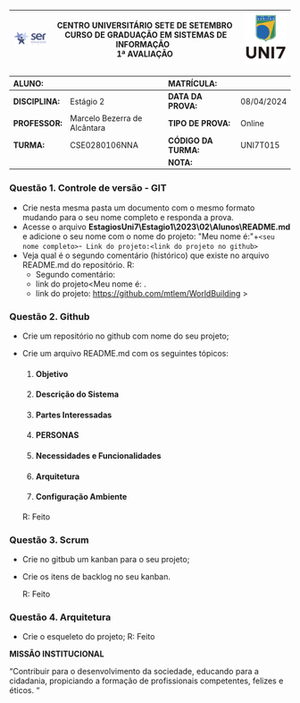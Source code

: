 | ![1694295403479](image/1694295403479.png) | **CENTRO UNIVERSITÁRIO SETE DE SETEMBRO**  <br />CURSO DE GRADUAÇÃO EM SISTEMAS DE INFORMAÇÃO   <br />1ª AVALIAÇÃO  | ![1694295411069](image/1694295411069.png) |
| --------------------------------------- | ------------------------------------------------------------------------------------------------------------------------------------- | --------------------------------------- |

| **ALUNO:**      |                               | **MATRÍCULA:**       |            |
| :-------------------- | ----------------------------- | :-------------------------- | ---------- |
| **DISCIPLINA:** | Estágio 2                    | **DATA DA PROVA:**    | 08/04/2024 |
| **PROFESSOR:**  | Marcelo Bezerra de Alcântara | **TIPO DE PROVA:**    | Online     |
| **TURMA:**      | CSE0280106NNA                 | **CÓDIGO DA TURMA:** | UNI7T015   |
|                       |                               | **NOTA:**             |            |

### **Questão 1.** Controle de versão - GIT

- Crie nesta mesma pasta um documento com o mesmo formato mudando para o seu nome completo e responda a prova.
- Acesse o arquivo **EstagiosUni7\Estagio1\2023\02\Alunos\README.md** e adicione o seu nome com o nome do projeto: "Meu nome é:"+`<seu nome completo>`-` Link do projeto:<link do projeto no github>`
- Veja qual é o segundo comentário (histórico) que existe no arquivo README.md do repositório.
  R:
  - Segundo comentário:<Modelo de requisitos>
  - link do projeto<Meu nome é: <Matheus Lemos>.
  - link do projeto: <https://github.com/mtlem/WorldBuilding> >

### **Questão 2.** Github

- Crie um repositório no github com nome do seu projeto;
- Crie um arquivo README.md com os seguintes tópicos:

  1. #### Objetivo
  2. #### Descrição do Sistema
  3. #### Partes Interessadas
  4. #### PERSONAS
  5. #### Necessidades e Funcionalidades
  6. #### Arquitetura
  7. #### Configuração Ambiente

  R: Feito

### **Questão 3.** Scrum

- Crie no gitbub um kanban para o seu projeto;
- Crie os itens de backlog no seu kanban.

  R: Feito

### **Questão 4.** Arquitetura

* Crie o esqueleto do projeto;
  R: Feito

**MISSÃO INSTITUCIONAL**

“Contribuir para o desenvolvimento da sociedade, educando para a cidadania, propiciando a formação de profissionais competentes, felizes e éticos. “
